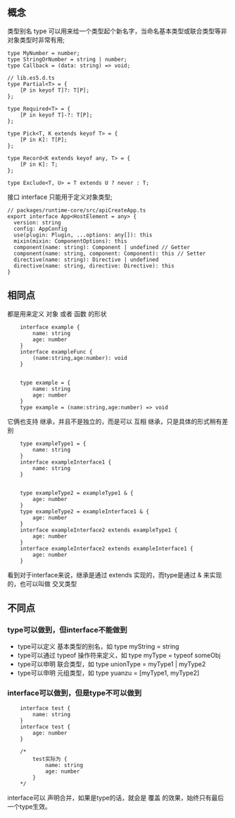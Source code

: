 ## 概念

类型别名 type 可以用来给一个类型起个新名字，当命名基本类型或联合类型等非对象类型时非常有用;
```
type MyNumber = number;
type StringOrNumber = string | number;
type Callback = (data: string) => void;

// lib.es5.d.ts
type Partial<T> = {
    [P in keyof T]?: T[P];
};
​
type Required<T> = {
    [P in keyof T]-?: T[P];
};
​
type Pick<T, K extends keyof T> = {
    [P in K]: T[P];
};
​
type Record<K extends keyof any, T> = {
    [P in K]: T;
};
​
type Exclude<T, U> = T extends U ? never : T;
```

接口 interface 只能用于定义对象类型;
```
// packages/runtime-core/src/apiCreateApp.ts
export interface App<HostElement = any> {
  version: string
  config: AppConfig
  use(plugin: Plugin, ...options: any[]): this
  mixin(mixin: ComponentOptions): this
  component(name: string): Component | undefined // Getter
  component(name: string, component: Component): this // Setter
  directive(name: string): Directive | undefined
  directive(name: string, directive: Directive): this
}
```

## 相同点

都是用来定义 对象 或者 函数 的形状

```
    interface example {
        name: string
        age: number
    }
    interface exampleFunc {
        (name:string,age:number): void
    }
    
    
    type example = {
        name: string
        age: number
    }
    type example = (name:string,age:number) => void
```

它俩也支持 继承，并且不是独立的，而是可以 互相 继承，只是具体的形式稍有差别

```
    type exampleType1 = {
        name: string
    }
    interface exampleInterface1 {
        name: string
    }
    
    
    type exampleType2 = exampleType1 & {
        age: number
    }
    type exampleType2 = exampleInterface1 & {
        age: number
    }
    interface exampleInterface2 extends exampleType1 {
        age: number
    }
    interface exampleInterface2 extends exampleInterface1 {
        age: number
    }
```
看到对于interface来说，继承是通过 extends 实现的，而type是通过 & 来实现的，也可以叫做 交叉类型

## 不同点

### type可以做到，但interface不能做到

- type可以定义 基本类型的别名，如 type myString = string
- type可以通过 typeof 操作符来定义，如 type myType = typeof someObj
- type可以申明 联合类型，如 type unionType = myType1 | myType2
- type可以申明 元组类型，如 type yuanzu = [myType1, myType2]

### interface可以做到，但是type不可以做到

```
    interface test {
        name: string
    }
    interface test {
        age: number
    }
    
    /*
        test实际为 {
            name: string
            age: number
        }
    */
```
interface可以 声明合并，如果是type的话，就会是 覆盖 的效果，始终只有最后一个type生效。
